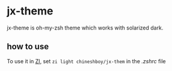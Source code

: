 # jx-theme

jx-theme is oh-my-zsh theme which works with solarized dark.

## how to use
To use it in [ZI](https://z-shell.pages.dev/), set
`zi light chineshboy/jx-them`
in the *.zshrc* file